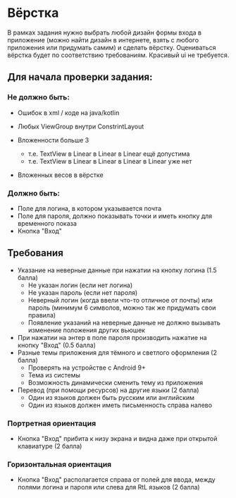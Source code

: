 # Вёрстка

В рамках задания нужно выбрать любой дизайн формы входа в приложение (можно найти дизайн в интернете, взять с любого приложения или придумать самим) и сделать вёрстку. Оцениваться вёрстка будет по соответствию требованиям. Красивый ui не требуется.

## Для начала проверки задания:

### Не должно быть:

 - Ошибок в xml / коде на java/kotlin
 - Любых ViewGroup внутри ConstrintLayout

 - Вложенности больше 3
   - т.е. TextView в Linear в Linear в Linear ещё допустима
   - т.е. TextView в Linear в Linear в Linear в Linear уже нет
 - Вложенных весов в вёрстке

### Должно быть:

- Поле для логина, в котором указывается почта
- Поле для пароля, должно показывать точки и иметь кнопку для временного показа
 - Кнопка "Вход"

## Требования

 - Указание на неверные данные при нажатии на кнопку логина (1.5 балла)
   - Не указан логин (если нет логина)
   - Не указан пароль (если нет пароля)
   - Неверный логин (когда ввели что-то отличное от почты) или пароль (минимум 6 символов, можно так же придумать свои правила)
   - Появление указаний на неверные данные не должно вызывать изменение положения других вьюшек
 - При нажатии на энтер в поле пароля производить нажатие на кнопку "Вход" (0.5 балла)
 - Разные темы приложения для тёмного и светлого оформления (2 балла)
   - Проверять на устройстве с Android 9+
   - Тема из системы
   - Возможность динамически сменить тему из приложения
 - Перевод (при помощи ресурсов) на другие языки (2 балла)
   - Один из языков должен быть русским или английским
   - Один из языков должен иметь письменность справа налево

### Портретная ориентация

 - Кнопка "Вход" прибита к низу экрана и видна даже при открытой клавиатуре (2 балла)

### Горизонтальная ориентация

 - Кнопка "Вход" располагается справа от полей для ввода, между полями логина и пароля или слева для RtL языков (2 балла)